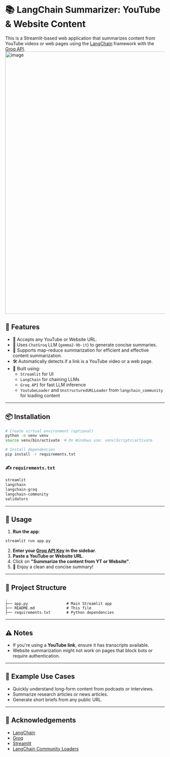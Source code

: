 # 📚 LangChain Summarizer: YouTube & Website Content

This is a Streamlit-based web application that summarizes content from YouTube videos or web pages using the [LangChain](https://www.langchain.com/) framework with the [Groq API](https://groq.com/).
<img width="1735" height="827" alt="image" src="https://github.com/user-attachments/assets/ea3d302a-dca4-451c-a16e-74e44c544995" />

## 🚀 Features

- 🔗 Accepts any YouTube or Website URL.
- 🤖 Uses `ChatGroq` LLM (`gemma2-9b-it`) to generate concise summaries.
- 🧠 Supports map-reduce summarization for efficient and effective content summarization.
- 🛠️ Automatically detects if a link is a YouTube video or a web page.
- 🧱 Built using:
  - `Streamlit` for UI
  - `LangChain` for chaining LLMs
  - `Groq API` for fast LLM inference
  - `YoutubeLoader` and `UnstructuredURLLoader` from `langchain_community` for loading content

---

## 📦 Installation

```bash
# Create virtual environment (optional)
python -m venv venv
source venv/bin/activate  # On Windows use: venv\Scripts\activate

# Install dependencies
pip install -r requirements.txt
````

### ✍️ `requirements.txt`

```txt
streamlit
langchain
langchain-groq
langchain-community
validators
```

---

## 🧪 Usage

1. **Run the app**:

```bash
streamlit run app.py
```

2. **Enter your [Groq API Key](https://console.groq.com/) in the sidebar**.
3. **Paste a YouTube or Website URL**.
4. Click on **"Summarize the content from YT or Website"**.
5. 🎉 Enjoy a clean and concise summary!

---

## 📂 Project Structure

```
.
├── app.py                 # Main Streamlit app
├── README.md              # This file
├── requirements.txt       # Python dependencies
```

---

## ⚠️ Notes

* If you're using a **YouTube link**, ensure it has transcripts available.
* Website summarization might not work on pages that block bots or require authentication.

---

## 🧠 Example Use Cases

* Quickly understand long-form content from podcasts or interviews.
* Summarize research articles or news articles.
* Generate short briefs from any public URL.

---

## 🙏 Acknowledgements

* [LangChain](https://www.langchain.com/)
* [Groq](https://groq.com/)
* [Streamlit](https://streamlit.io/)
* [LangChain Community Loaders](https://docs.langchain.com/docs/modules/data_connection/document_loaders/)
